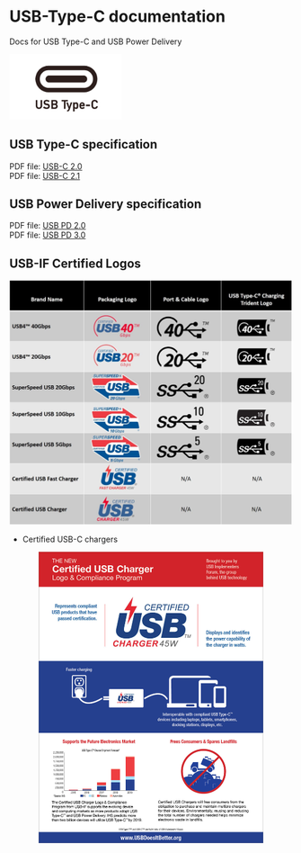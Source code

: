# USB-Type-C documentation
Docs for USB Type-C and USB Power Delivery

<p align="left">
<img src="https://raw.githubusercontent.com/usb-c/USB-Type-C/main/pics/usb-c-logo.png" width="200"> 
</p>

## USB Type-C specification

PDF file: [USB-C 2.0](https://github.com/usb-c/USB-Type-C/blob/main/USB-C_Specification/Revision_2.0/USB%20Type-C%20Spec%20R2.0%20-%20August%202019.pdf)  <br/>
PDF file: [USB-C 2.1](https://github.com/usb-c/USB-Type-C/blob/main/USB-C_Specification/Revision_2.1/USB%20Type-C%20Spec%20R2.1%20-%20May%202021.pdf)  <br/>

## USB Power Delivery specification

PDF file: [USB PD 2.0](https://github.com/usb-c/USB-Type-C/blob/main/USB_Power_Delivery_specification/2020-12-15/USB%20PD%20Rev2.0%20V1.3%2020171117/USB_PD_R2_0%20V1.3%20-%2020170112.pdf)  <br/>
PDF file: [USB PD 3.0](https://github.com/usb-c/USB-Type-C/blob/main/USB_Power_Delivery_specification/2020-12-15/USB%20PD%20Rev3.0%20V2.0/USB_PD_R3_0%20V2.0%2020190829.pdf)  <br/>

## USB-IF Certified Logos

<p align="center">
<img src="https://raw.githubusercontent.com/usb-c/USB-Type-C/main/pics/USB-IF_Logos_Chart.jpg" width="700"> 
</p>

* Certified USB-C chargers
<p align="center">
<img src="https://raw.githubusercontent.com/usb-c/USB-Type-C/main/pics/Certified_USB_Charger_Logo_Certification_Program_Infographic.jpg" width="400"> 
</p>
